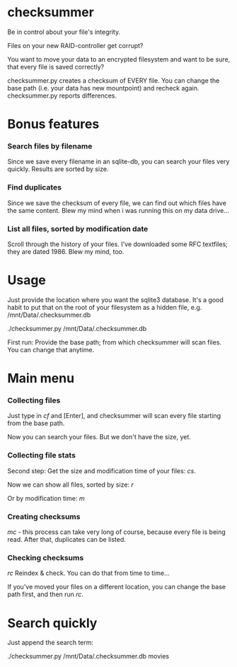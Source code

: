 checksummer
===========

Be in control about your file's integrity.

Files on your new RAID-controller get corrupt?

You want to move your data to an encrypted filesystem and want to be sure, that every file is saved correctly?

checksummer.py creates a checksum of EVERY file. You can change the base path (i.e. your data has new mountpoint) and recheck again. checksummer.py reports differences.

Bonus features
==============

### Search files by filename

Since we save every filename in an sqlite-db, you can search your files very quickly. Results are sorted by size.

### Find duplicates

Since we save the checksum of every file, we can find out which files have the same content. Blew my mind when i was running this on my data drive…

### List all files, sorted by modification date

Scroll through the history of your files. I've downloaded some RFC textfiles; they are dated 1986. Blew my mind, too.

Usage
=====

Just provide the location where you want the sqlite3 database.
It's a good habit to put that on the root of your filesystem as a hidden file, e.g. /mnt/Data/.checksummer.db

./checksummer.py /mnt/Data/.checksummer.db

First run: Provide the base path; from which checksummer will scan files. You can change that anytime.

Main menu
=========

### Collecting files

Just type in *cf* and [Enter], and checksummer will scan every file starting from the base path.

Now you can search your files. But we don't have the size, yet.

### Collecting file stats

Second step: Get the size and modification time of your files: *cs*.

Now we can show all files, sorted by size: *r*

Or by modification time: *m*

### Creating checksums

*mc* - this process can take very long of course, because every file is being read.
After that, duplicates can be listed.

### Checking checksums

*rc* Reindex & check. You can do that from time to time…

If you've moved your files on a different location, you can change the base path first, and then run *rc*.

Search quickly
==============

Just append the search term:

./checksummer.py /mnt/Data/.checksummer.db movies

